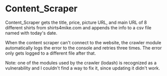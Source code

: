 # Content_Scraper

Content_Scraper gets the title, price, picture URL, and main URL of 8 different shirts from shirts4mike.com and appends the info to a csv file named with today's date.

When the content scraper can't connect to the website, the crawler module automatically logs the error to the console and retries three times. The error only gets logged to a different file after that.

Note: one of the modules used by the crawler (lodash) is recognized as a vulnerability and I couldn't find a way to fix it, since updating it didn't work.
